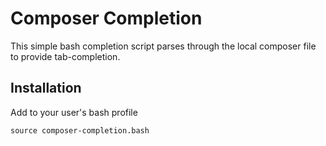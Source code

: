 # Composer Completion

This simple bash completion script parses through the local composer file
to provide tab-completion.

## Installation

Add to your user's bash profile
```
source composer-completion.bash
```
